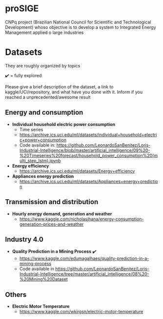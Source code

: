 # proSIGE
CNPq project (Brazilian National Council for Scientific and Technological Development) whoso objective is to develop a system to Integrated Energy Management applied o large industries 

# Datasets

They are roughly organized by topics

:heavy_check_mark: = fully explored

Please give a brief description of the dataset, a link to kaggle/UCI/repository, and what have you done with it. Inform if you reached a unprecedented/awesome result

## Energy and consumption

* **Individual household electric power consumption**
  * Time series
  * https://archive.ics.uci.edu/ml/datasets/individual+household+electric+power+consumption
  * Code available in: https://github.com/LeonardoSanBenitez/Loris-Industrial-Intelligence/blob/master/artificial_intelligence/09%20-%20Timeseries%20forecast/household_power_consumption%20(multi_step_lstm).ipynb
* **Energy efficiency**
  * https://archive.ics.uci.edu/ml/datasets/Energy+efficiency
* **Appliances energy prediction**
  * https://archive.ics.uci.edu/ml/datasets/Appliances+energy+prediction

## Transmission and distribution

* **Hourly energy demand, generation and weather**
  * https://www.kaggle.com/nicholasjhana/energy-consumption-generation-prices-and-weather

## Industry 4.0

* **Quality Prediction in a Mining Process** :heavy_check_mark:
  * https://www.kaggle.com/edumagalhaes/quality-prediction-in-a-mining-process
  * Code available in https://github.com/LeonardoSanBenitez/Loris-Industrial-Intelligence/tree/master/artificial_intelligence/08%20-%20Mining%20Dataset

## Others

* **Electric Motor Temperature**
  * https://www.kaggle.com/wkirgsn/electric-motor-temperature